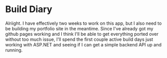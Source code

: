 # Build Diary

Alriight. I have effectively two weeks to work on this app, but I also need to be building my portfolio site in the meantime. Since I've already got my github pages working and I think I'll be able to get everything ported over without too much issue, I'll spend the first couple active build days just working with ASP.NET and seeing if I can get a simple backend API up and running. 